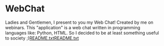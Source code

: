 # WebChat
Ladies and Gentlemen, I present to you my Web Chat! Created by me on webinars. This "application" is a web chat written in programming languages ​​like: Python, HTML. So I decided to be at least something useful to society ;)[README.txt](https://github.com/1nkvis/WebChat/files/10421116/README.txt)[README.txt](https://github.com/1nkvis/WebChat/files/10421123/README.txt)


